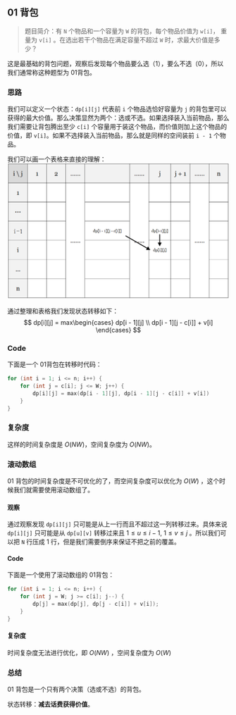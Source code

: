 ## 01 背包

>题目简介：有 `N` 个物品和一个容量为 `W` 的背包，每个物品价值为 `w[i]`， 重量为 `v[i]` 。在选出若干个物品在满足容量不超过 `W` 时，求最大价值是多少？

这是最基础的背包问题，观察后发现每个物品要么选（1），要么不选（0），所以我们通常称这种题型为 01背包。

### 思路
我们可以定义一个状态：`dp[i][j]` 代表前 `i` 个物品选恰好容量为 `j` 的背包里可以获得的最大价值。那么决策显然为两个：选或不选。如果选择装入当前物品，那么我们需要让背包腾出至少 `c[i]` 个容量用于装这个物品，而价值则加上这个物品的价值，即 `v[i]`。如果不选择装入当前物品，那么就是同样的空间装前 `i - 1` 个物品。

我们可以画一个表格来直接的理解：
![image lost](../../assets/images/knapsack1.png)

通过整理和表格我们发现状态转移如下：
$$
dp[i][j] = max\begin{cases}
dp[i - 1][j] \\
dp[i - 1][j - c[i]] + v[i]
\end{cases}
$$
### Code
下面是一个 01背包在转移时代码：
```cpp
for (int i = 1; i <= n; i++) {
	for (int j = c[i]; j <= W; j++) {
		dp[i][j] = max(dp[i - 1][j], dp[i - 1][j - c[i]] + v[i])
	}
}
```
### 复杂度
这样的时间复杂度是 $O(NW)$，空间复杂度为 $O(NW)$。
### 滚动数组
01 背包的时间复杂度是不可优化的了，而空间复杂度可以优化为 $O(W)$ ，这个时候我们就需要使用滚动数组了。
#### 观察
通过观察发现 `dp[i][j]` 只可能是从上一行而且不超过这一列转移过来。具体来说 `dp[i][j]` 只可能是从 `dp[u][v]` 转移过来且 $1 \le u \le i - 1, \ 1 \le v \le j$ 。所以我们可以把 `N` 行压成 1 行，但是我们需要倒序来保证不把之前的覆盖。

#### Code
下面是一个使用了滚动数组的 01背包：
```cpp
for (int i = 1; i <= n; i++) {
	for (int j = W; j >= c[i]; j--) {
		dp[j] = max(dp[j], dp[j - c[i]] + v[i]);
	}
}
```
#### 复杂度
时间复杂度无法进行优化，即 $O(NW)$ ，空间复杂度为 $O(W)$
### 总结
01 背包是一个只有两个决策（选或不选）的背包。

状态转移：**减去话费获得价值**。